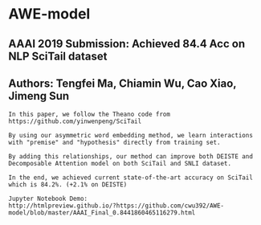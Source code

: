 # AWE-model
## AAAI 2019 Submission: Achieved 84.4 Acc on NLP SciTail dataset
## Authors: Tengfei Ma, Chiamin Wu, Cao Xiao, Jimeng Sun

```
In this paper, we follow the Theano code from https://github.com/yinwenpeng/SciTail

By using our asymmetric word embedding method, we learn interactions with "premise" and "hypothesis" directly from training set.

By adding this relationships, our method can improve both DEISTE and Decomposable Attention model on both SciTail and SNLI dataset.

In the end, we achieved current state-of-the-art accuracy on SciTail which is 84.2%. (+2.1% on DEISTE)

Jupyter Notebook Demo:
http://htmlpreview.github.io/?https://github.com/cwu392/AWE-model/blob/master/AAAI_Final_0.8441860465116279.html
```